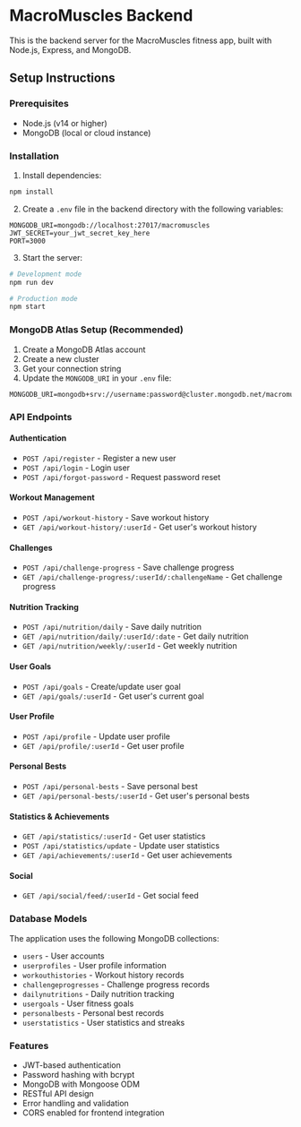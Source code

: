 # MacroMuscles Backend

This is the backend server for the MacroMuscles fitness app, built with Node.js, Express, and MongoDB.

## Setup Instructions

### Prerequisites
- Node.js (v14 or higher)
- MongoDB (local or cloud instance)

### Installation

1. Install dependencies:
```bash
npm install
```

2. Create a `.env` file in the backend directory with the following variables:
```
MONGODB_URI=mongodb://localhost:27017/macromuscles
JWT_SECRET=your_jwt_secret_key_here
PORT=3000
```

3. Start the server:
```bash
# Development mode
npm run dev

# Production mode
npm start
```

### MongoDB Atlas Setup (Recommended)

1. Create a MongoDB Atlas account
2. Create a new cluster
3. Get your connection string
4. Update the `MONGODB_URI` in your `.env` file:
```
MONGODB_URI=mongodb+srv://username:password@cluster.mongodb.net/macromuscles
```

### API Endpoints

#### Authentication
- `POST /api/register` - Register a new user
- `POST /api/login` - Login user
- `POST /api/forgot-password` - Request password reset

#### Workout Management
- `POST /api/workout-history` - Save workout history
- `GET /api/workout-history/:userId` - Get user's workout history

#### Challenges
- `POST /api/challenge-progress` - Save challenge progress
- `GET /api/challenge-progress/:userId/:challengeName` - Get challenge progress

#### Nutrition Tracking
- `POST /api/nutrition/daily` - Save daily nutrition
- `GET /api/nutrition/daily/:userId/:date` - Get daily nutrition
- `GET /api/nutrition/weekly/:userId` - Get weekly nutrition

#### User Goals
- `POST /api/goals` - Create/update user goal
- `GET /api/goals/:userId` - Get user's current goal

#### User Profile
- `POST /api/profile` - Update user profile
- `GET /api/profile/:userId` - Get user profile

#### Personal Bests
- `POST /api/personal-bests` - Save personal best
- `GET /api/personal-bests/:userId` - Get user's personal bests

#### Statistics & Achievements
- `GET /api/statistics/:userId` - Get user statistics
- `POST /api/statistics/update` - Update user statistics
- `GET /api/achievements/:userId` - Get user achievements

#### Social
- `GET /api/social/feed/:userId` - Get social feed

### Database Models

The application uses the following MongoDB collections:
- `users` - User accounts
- `userprofiles` - User profile information
- `workouthistories` - Workout history records
- `challengeprogresses` - Challenge progress records
- `dailynutritions` - Daily nutrition tracking
- `usergoals` - User fitness goals
- `personalbests` - Personal best records
- `userstatistics` - User statistics and streaks

### Features

- JWT-based authentication
- Password hashing with bcrypt
- MongoDB with Mongoose ODM
- RESTful API design
- Error handling and validation
- CORS enabled for frontend integration 